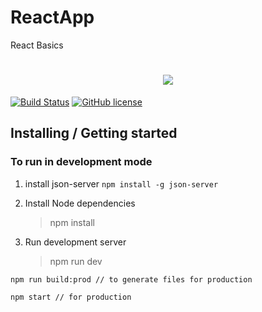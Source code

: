 # ReactApp
React Basics
<h1 align='center'>
    <img src='./src/favicon.ico' /><br>
</h1>


[![Build Status](https://travis-ci.org/ranjeet447/ReactApp.svg?branch=master)](https://travis-ci.org/ranjeet447/ReactApp)
[![GitHub license](https://img.shields.io/badge/license-MIT-blue.svg?style=flat-square)]()


## Installing / Getting started

### To run in development mode

1. install json-server
   `npm install -g json-server`
   
2. Install Node dependencies
     >npm install
3. Run development server
     >npm run dev 

```
npm run build:prod // to generate files for production

npm start // for production
```

